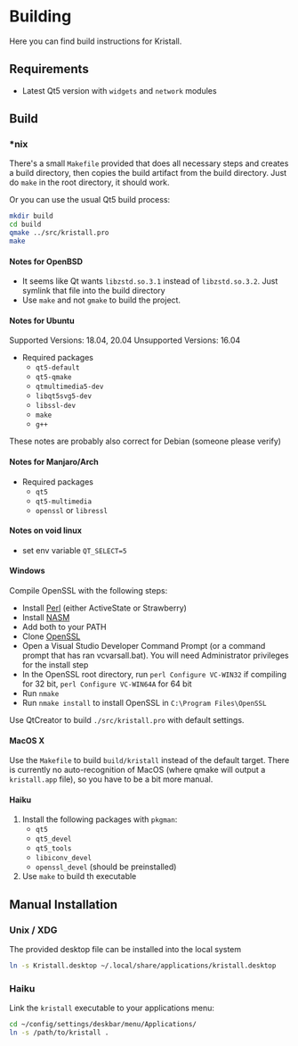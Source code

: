 # Building

Here you can find build instructions for Kristall.

## Requirements

- Latest Qt5 version with `widgets` and `network` modules

## Build

### *nix

There's a small `Makefile` provided that does all necessary steps and creates a build directory, then copies the build artifact from the build directory. Just do `make` in the root directory, it should work.

Or you can use the usual Qt5 build process:

```sh
mkdir build
cd build
qmake ../src/kristall.pro
make
```

#### Notes for OpenBSD
- It seems like Qt wants `libzstd.so.3.1` instead of `libzstd.so.3.2`. Just symlink that file into the build directory
- Use `make` and not `gmake` to build the project.

#### Notes for Ubuntu
Supported Versions: 18.04, 20.04
Unsupported Versions: 16.04

- Required packages
  - `qt5-default`
  - `qt5-qmake`
  - `qtmultimedia5-dev` 
  - `libqt5svg5-dev`
  - `libssl-dev`
  - `make`
  - `g++`

These notes are probably also correct for Debian (someone please verify)

#### Notes for Manjaro/Arch
- Required packages
  - `qt5`
  - `qt5-multimedia`
  - `openssl` or `libressl`

#### Notes on void linux
- set env variable `QT_SELECT=5`

#### Windows

Compile OpenSSL with the following steps:  
- Install [Perl](https://www.perl.org/get.html) (either ActiveState or Strawberry)
- Install [NASM](https://www.nasm.us/)
- Add both to your PATH
- Clone [OpenSSL](https://github.com/openssl/openssl)
- Open a Visual Studio Developer Command Prompt (or a command prompt that has ran vcvarsall.bat). You will need Administrator privileges for the install step
- In the OpenSSL root directory, run `perl Configure VC-WIN32` if compiling for 32 bit, `perl Configure VC-WIN64A` for 64 bit
- Run `nmake`
- Run `nmake install` to install OpenSSL in `C:\Program Files\OpenSSL`

Use QtCreator to build `./src/kristall.pro` with default settings.

#### MacOS X

Use the `Makefile` to build `build/kristall` instead of the default target. There is currently no auto-recognition of MacOS (where qmake will output a `kristall.app` file), so you have to be a bit more manual.

#### Haiku

1. Install the following packages with `pkgman`:
    - `qt5`
    - `qt5_devel`
    - `qt5_tools`
    - `libiconv_devel`
    - `openssl_devel` (should be preinstalled)
2. Use `make` to build th executable

## Manual Installation

### Unix / XDG

The provided desktop file can be installed into the local system
```sh
ln -s Kristall.desktop ~/.local/share/applications/kristall.desktop
```

### Haiku

Link the `kristall` executable to your applications menu:

```sh
cd ~/config/settings/deskbar/menu/Applications/
ln -s /path/to/kristall .
```